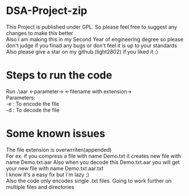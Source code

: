 <!-- INTRO -->
# DSA-Project-zip

This Project is published under GPL. So please feel free to suggest any changes to make this better <br>
Also I am making this in my Second Year of engineering degree so please don't judge if you finad any bugs or don't feel it is up to your standards<br>
Also please give a star on my github (light2802) if you liked it :)<br>

# Steps to run the code
Run .\aar <-parameter-> <-filename with extension-> <br>
Parameters:<br>
-e : To encode the file<br>
-d : To decode the file<br>

# Some known issues
The file extension is overwrriten(appended)<br>
For ex. if you compress a file with name Demo.txt it creates new file with name Demo.txt.aar Also when you decode this Demo.txt.aar you will get your new file with name Demo.txt.aar.txt<br>
I know it's a easy fix but I'm lazy ;)<br>
Also the code only encodes single .txt files. Going to work further on multiple files and directories